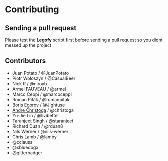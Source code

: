 # Contributing
## Sending a pull request
Please test the **Legofy** script first before sending a pull request so you didnt messed up the project

## Contributors
* Juan Potato / @JuanPotato
* Piotr Wołoszyn / @CasualBeer
* Nick R / @niroyb
* Armel FAUVEAU / @armel
* Marco Ceppi / @marcoceppi
* Roman Piták / @romanpitak
* Boris Egorov / @JIghtuse
* [Andre Christoga](http://christoga.github.io) / @christoga
* Yu-Jie Lin / @livibetter
* Taranjeet Singh / @staranjeet
* Richard Duan / @rduan8
* Nils Werner / @nils-werner
* Chris Lamb / @lamby
* @cclauss
* @xbluedogx
* @gitterbadger
